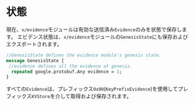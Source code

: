 # 状態

現在、`x/evidence`モジュールは有効な送信済み`Evidence`のみを状態で保存します。
エビデンス状態は、`x/evidence`モジュールの`GenesisState`にも保存およびエクスポートされます。

```protobuf
//GenesisState defines the evidence module's genesis state.
message GenesisState {
 //evidence defines all the evidence at genesis.
  repeated google.protobuf.Any evidence = 1;
}

```

すべての`Evidence`は、プレフィックス`0x00`(`KeyPrefixEvidence`)を使用してプレフィックス`KVStore`を介して取得および保存されます。
